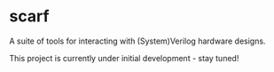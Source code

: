 # scarf
A suite of tools for interacting with (System)Verilog hardware designs.

This project is currently under initial development - stay tuned!